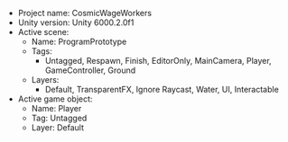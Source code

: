 <!-- UNITY CODE ASSIST INSTRUCTIONS START -->
- Project name: CosmicWageWorkers
- Unity version: Unity 6000.2.0f1
- Active scene:
  - Name: ProgramPrototype
  - Tags:
    - Untagged, Respawn, Finish, EditorOnly, MainCamera, Player, GameController, Ground
  - Layers:
    - Default, TransparentFX, Ignore Raycast, Water, UI, Interactable
- Active game object:
  - Name: Player
  - Tag: Untagged
  - Layer: Default
<!-- UNITY CODE ASSIST INSTRUCTIONS END -->